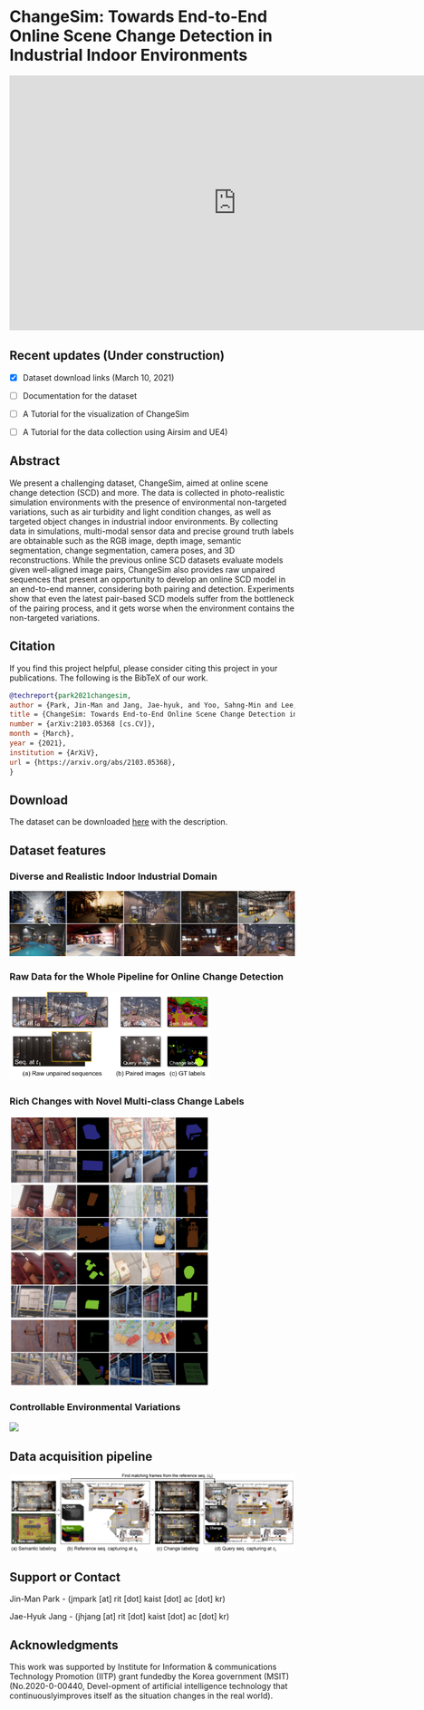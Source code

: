 # ChangeSim: Towards End-to-End Online Scene Change Detection in Industrial Indoor Environments

<iframe width="800" height="450" src="https://www.youtube.com/embed/3zMMWg40WZY" frameborder="0" allow="accelerometer; autoplay; clipboard-write; encrypted-media; gyroscope; picture-in-picture" allowfullscreen></iframe>


## Recent updates (Under construction)
- [x] Dataset download links (March 10, 2021)
- [ ] Documentation for the dataset 
- [ ] A Tutorial for the visualization of ChangeSim 
- [ ] A Tutorial for the data collection using Airsim and UE4)


## Abstract

We present a challenging dataset, ChangeSim, aimed at online scene change detection (SCD) and more. The data is collected in photo-realistic simulation environments with the presence of environmental non-targeted variations, such as air turbidity and light condition changes, as well as targeted object changes in industrial indoor environments. By collecting data in simulations, multi-modal sensor data and precise ground truth labels are obtainable such as the RGB image, depth image, semantic segmentation, change segmentation, camera poses, and 3D reconstructions. While the previous online SCD datasets evaluate models given well-aligned image pairs, ChangeSim also provides raw unpaired sequences that present an opportunity to develop an online SCD model in an end-to-end manner, considering both pairing and detection. Experiments show that even the latest pair-based SCD models suffer from the bottleneck of the pairing process, and it gets worse when the environment contains the non-targeted variations. 

## Citation
If you find this project helpful, please consider citing this project in your publications. The following is the BibTeX of our work.

```bibtex
@techreport{park2021changesim,
author = {Park, Jin-Man and Jang, Jae-hyuk, and Yoo, Sahng-Min and Lee, Sun-Kyung and Kim, Ue-hwan and Kim, Jong-Hwan},
title = {ChangeSim: Towards End-to-End Online Scene Change Detection in Industrial Indoor Environments},
number = {arXiv:2103.05368 [cs.CV]},
month = {March},
year = {2021},
institution = {ArXiV},
url = {https://arxiv.org/abs/2103.05368},
}
```

## Download

The dataset can be downloaded [here](https://github.com/SAMMiCA/ChangeSim) with the description.



## Dataset features

### Diverse and Realistic Indoor Industrial Domain

 ![here](fig/env_overview_horisontal_ver.png)

### Raw Data for the Whole Pipeline for Online Change Detection

<img src="fig/raw_seq.png" width="70%">
 
### Rich Changes with Novel Multi-class Change Labels


<img src="fig/merged.png" width="70%">

### Controllable Environmental Variations


<img src="fig/env_variation.png" width="70%">




## Data acquisition pipeline


<img src="fig/method_fig.png" width="100%">



## Support or Contact

Jin-Man Park - (jmpark [at] rit [dot] kaist [dot] ac [dot] kr)

Jae-Hyuk Jang - (jhjang [at] rit [dot] kaist [dot] ac [dot] kr)


## Acknowledgments

This work was supported by Institute for Information & communications Technology Promotion (IITP) grant fundedby the Korea government (MSIT) (No.2020-0-00440, Devel-opment of artificial intelligence technology that continuouslyimproves itself as the situation changes in the real world).
